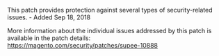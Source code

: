This patch provides protection against several types of security-related issues. - Added Sep 18, 2018

More information about the individual issues addressed by this patch is available in the patch details:  
https://magento.com/security/patches/supee-10888
